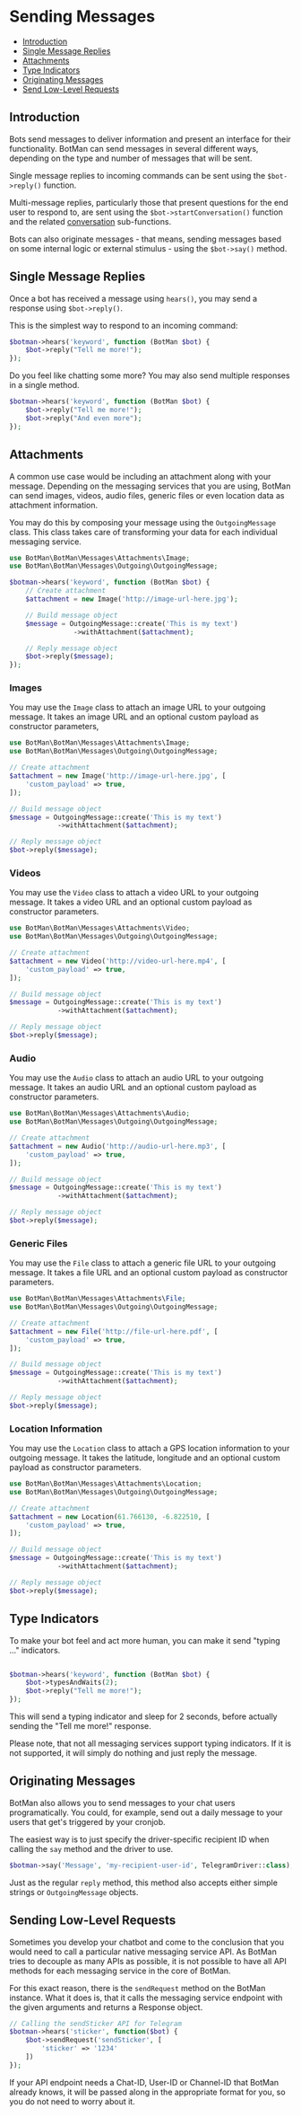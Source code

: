 # Sending Messages

- [Introduction](#introduction)
- [Single Message Replies](#single-message-replies)
- [Attachments](#attachments)
- [Type Indicators](#type-indicators)
- [Originating Messages](#originating-messages)
- [Send Low-Level Requests](#sending-low-level-requests)

## Introduction

Bots send messages to deliver information and present an interface for their
functionality.  BotMan can send messages in several different ways, depending
on the type and number of messages that will be sent.

Single message replies to incoming commands can be sent using the `$bot->reply()` function.

Multi-message replies, particularly those that present questions for the end user to respond to,
are sent using the `$bot->startConversation()` function and the related [conversation](/__version__/conversations) sub-functions.

Bots can also originate messages - that means, sending messages based on some internal logic or external stimulus - using the `$bot->say()` method.

<a id="single-message-replies"></a>

## Single Message Replies

Once a bot has received a message using `hears()`, you may send a response  using `$bot->reply()`.

This is the simplest way to respond to an incoming command:

```php
$botman->hears('keyword', function (BotMan $bot) {
    $bot->reply("Tell me more!");
});
```

Do you feel like chatting some more? You may also send multiple responses in a single method.

```php
$botman->hears('keyword', function (BotMan $bot) {
    $bot->reply("Tell me more!");
    $bot->reply("And even more");
});
```

<a id="attachments"></a>

## Attachments

A common use case would be including an attachment along with your message.
Depending on the messaging services that you are using, BotMan can send images, videos, audio files, generic files or even location data as attachment information.

You may do this by composing your message using the `OutgoingMessage` class. This class takes care of transforming your data for each
individual messaging service.

```php
use BotMan\BotMan\Messages\Attachments\Image;
use BotMan\BotMan\Messages\Outgoing\OutgoingMessage;

$botman->hears('keyword', function (BotMan $bot) {
    // Create attachment
    $attachment = new Image('http://image-url-here.jpg');

    // Build message object
    $message = OutgoingMessage::create('This is my text')
                ->withAttachment($attachment);

    // Reply message object
    $bot->reply($message);
});
```

### Images
You may use the `Image` class to attach an image URL to your outgoing message.
It takes an image URL and an optional custom payload as constructor parameters,

```php
use BotMan\BotMan\Messages\Attachments\Image;
use BotMan\BotMan\Messages\Outgoing\OutgoingMessage;

// Create attachment
$attachment = new Image('http://image-url-here.jpg', [
    'custom_payload' => true,
]);

// Build message object
$message = OutgoingMessage::create('This is my text')
            ->withAttachment($attachment);

// Reply message object
$bot->reply($message);
```

### Videos
You may use the `Video` class to attach a video URL to your outgoing message.
It takes a video URL and an optional custom payload as constructor parameters.

```php
use BotMan\BotMan\Messages\Attachments\Video;
use BotMan\BotMan\Messages\Outgoing\OutgoingMessage;

// Create attachment
$attachment = new Video('http://video-url-here.mp4', [
    'custom_payload' => true,
]);

// Build message object
$message = OutgoingMessage::create('This is my text')
            ->withAttachment($attachment);

// Reply message object
$bot->reply($message);
```

### Audio
You may use the `Audio` class to attach an audio URL to your outgoing message.
It takes an audio URL and an optional custom payload as constructor parameters.

```php
use BotMan\BotMan\Messages\Attachments\Audio;
use BotMan\BotMan\Messages\Outgoing\OutgoingMessage;

// Create attachment
$attachment = new Audio('http://audio-url-here.mp3', [
    'custom_payload' => true,
]);

// Build message object
$message = OutgoingMessage::create('This is my text')
            ->withAttachment($attachment);

// Reply message object
$bot->reply($message);
```

### Generic Files
You may use the `File` class to attach a generic file URL to your outgoing message.
It takes a file URL and an optional custom payload as constructor parameters.

```php
use BotMan\BotMan\Messages\Attachments\File;
use BotMan\BotMan\Messages\Outgoing\OutgoingMessage;

// Create attachment
$attachment = new File('http://file-url-here.pdf', [
    'custom_payload' => true,
]);

// Build message object
$message = OutgoingMessage::create('This is my text')
            ->withAttachment($attachment);

// Reply message object
$bot->reply($message);
```

### Location Information
You may use the `Location` class to attach a GPS location information to your outgoing message.
It takes the latitude, longitude and an optional custom payload as constructor parameters.

```php
use BotMan\BotMan\Messages\Attachments\Location;
use BotMan\BotMan\Messages\Outgoing\OutgoingMessage;

// Create attachment
$attachment = new Location(61.766130, -6.822510, [
    'custom_payload' => true,
]);

// Build message object
$message = OutgoingMessage::create('This is my text')
            ->withAttachment($attachment);

// Reply message object
$bot->reply($message);
```

<a id="type-indicators"></a>

## Type Indicators

To make your bot feel and act more human, you can make it send "typing ..." indicators.

```php

$botman->hears('keyword', function (BotMan $bot) {
    $bot->typesAndWaits(2);
    $bot->reply("Tell me more!");
});
```

This will send a typing indicator and sleep for 2 seconds, before actually sending the "Tell me more!" response.

Please note, that not all messaging services support typing indicators. If it is not supported, it will simply do nothing and just reply the message.

<a id="originating-messages"></a>

## Originating Messages

BotMan also allows you to send messages to your chat users programatically. You could, for example, send out a daily message to your users that get's triggered
by your cronjob.

The easiest way is to just specify the driver-specific recipient ID when calling the `say` method and the driver to use.

```php
$botman->say('Message', 'my-recipient-user-id', TelegramDriver::class);
```

Just as the regular `reply` method, this method also accepts either simple strings or `OutgoingMessage` objects.


<a id="sending-low-level-requests"></a>
## Sending Low-Level Requests

Sometimes you develop your chatbot and come to the conclusion that you would need to call a particular native messaging service API. As BotMan tries to decouple as many APIs as possible, it is not possible to have all API methods for each messaging service in the core of BotMan.

For this exact reason, there is the `sendRequest` method on the BotMan instance. What it does is, that it calls the messaging service endpoint with the given arguments and returns a Response object.

```php
// Calling the sendSticker API for Telegram
$botman->hears('sticker', function($bot) {
	$bot->sendRequest('sendSticker', [
		'sticker' => '1234'
	])
});
```

If your API endpoint needs a Chat-ID, User-ID or Channel-ID that BotMan already knows, it will be passed along in the appropriate format for you, so you do not need to worry about it.
